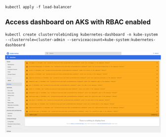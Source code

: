 

`kubectl apply -f load-balancer`








## Access dashboard on AKS with RBAC enabled

`kubectl create clusterrolebinding kubernetes-dashboard -n kube-system --clusterrole=cluster-admin --serviceaccount=kube-system:kubernetes-dashboard`

![dashboard](https://github.com/isma90/kubernetes-config/blob/master/resources/image/dashboard-errors.png)
